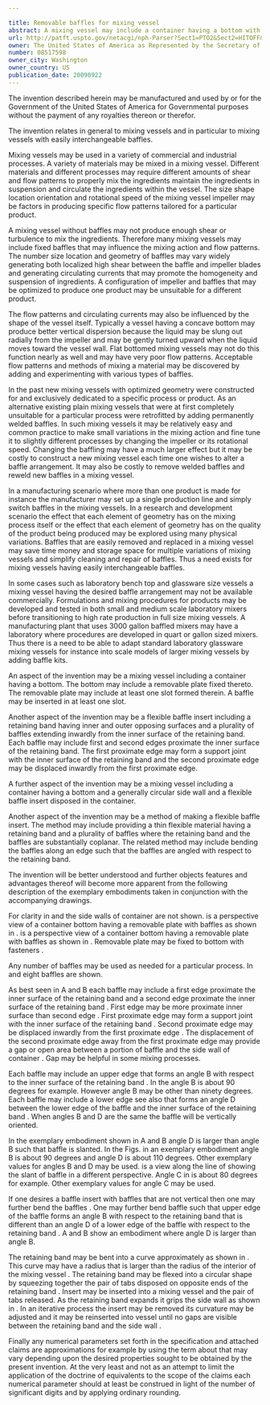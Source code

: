 ```yaml
---

title: Removable baffles for mixing vessel
abstract: A mixing vessel may include a container having a bottom with a removable plate fixed to the bottom. The removable plate may include one or more slots for inserting baffles therein. A flexible baffle insert may include a retaining band having inner and outer opposing surfaces. A plurality of baffles may extend inwardly from the inner surface of the retaining band.
url: http://patft.uspto.gov/netacgi/nph-Parser?Sect1=PTO2&Sect2=HITOFF&p=1&u=%2Fnetahtml%2FPTO%2Fsearch-adv.htm&r=1&f=G&l=50&d=PALL&S1=08517598&OS=08517598&RS=08517598
owner: The United States of America as Represented by the Secretary of the Navy
number: 08517598
owner_city: Washington
owner_country: US
publication_date: 20090922
---
```

The invention described herein may be manufactured and used by or for the Government of the United States of America for Governmental purposes without the payment of any royalties thereon or therefor.

The invention relates in general to mixing vessels and in particular to mixing vessels with easily interchangeable baffles.

Mixing vessels may be used in a variety of commercial and industrial processes. A variety of materials may be mixed in a mixing vessel. Different materials and different processes may require different amounts of shear and flow patterns to properly mix the ingredients maintain the ingredients in suspension and circulate the ingredients within the vessel. The size shape location orientation and rotational speed of the mixing vessel impeller may be factors in producing specific flow patterns tailored for a particular product.

A mixing vessel without baffles may not produce enough shear or turbulence to mix the ingredients. Therefore many mixing vessels may include fixed baffles that may influence the mixing action and flow patterns. The number size location and geometry of baffles may vary widely generating both localized high shear between the baffle and impeller blades and generating circulating currents that may promote the homogeneity and suspension of ingredients. A configuration of impeller and baffles that may be optimized to produce one product may be unsuitable for a different product.

The flow patterns and circulating currents may also be influenced by the shape of the vessel itself. Typically a vessel having a concave bottom may produce better vertical dispersion because the liquid may be slung out radially from the impeller and may be gently turned upward when the liquid moves toward the vessel wall. Flat bottomed mixing vessels may not do this function nearly as well and may have very poor flow patterns. Acceptable flow patterns and methods of mixing a material may be discovered by adding and experimenting with various types of baffles.

In the past new mixing vessels with optimized geometry were constructed for and exclusively dedicated to a specific process or product. As an alternative existing plain mixing vessels that were at first completely unsuitable for a particular process were retrofitted by adding permanently welded baffles. In such mixing vessels it may be relatively easy and common practice to make small variations in the mixing action and fine tune it to slightly different processes by changing the impeller or its rotational speed. Changing the baffling may have a much larger effect but it may be costly to construct a new mixing vessel each time one wishes to alter a baffle arrangement. It may also be costly to remove welded baffles and reweld new baffles in a mixing vessel.

In a manufacturing scenario where more than one product is made for instance the manufacturer may set up a single production line and simply switch baffles in the mixing vessels. In a research and development scenario the effect that each element of geometry has on the mixing process itself or the effect that each element of geometry has on the quality of the product being produced may be explored using many physical variations. Baffles that are easily removed and replaced in a mixing vessel may save time money and storage space for multiple variations of mixing vessels and simplify cleaning and repair of baffles. Thus a need exists for mixing vessels having easily interchangeable baffles.

In some cases such as laboratory bench top and glassware size vessels a mixing vessel having the desired baffle arrangement may not be available commercially. Formulations and mixing procedures for products may be developed and tested in both small and medium scale laboratory mixers before transitioning to high rate production in full size mixing vessels. A manufacturing plant that uses 3000 gallon baffled mixers may have a laboratory where procedures are developed in quart or gallon sized mixers. Thus there is a need to be able to adapt standard laboratory glassware mixing vessels for instance into scale models of larger mixing vessels by adding baffle kits.

An aspect of the invention may be a mixing vessel including a container having a bottom. The bottom may include a removable plate fixed thereto. The removable plate may include at least one slot formed therein. A baffle may be inserted in at least one slot.

Another aspect of the invention may be a flexible baffle insert including a retaining band having inner and outer opposing surfaces and a plurality of baffles extending inwardly from the inner surface of the retaining band. Each baffle may include first and second edges proximate the inner surface of the retaining band. The first proximate edge may form a support joint with the inner surface of the retaining band and the second proximate edge may be displaced inwardly from the first proximate edge.

A further aspect of the invention may be a mixing vessel including a container having a bottom and a generally circular side wall and a flexible baffle insert disposed in the container.

Another aspect of the invention may be a method of making a flexible baffle insert. The method may include providing a thin flexible material having a retaining band and a plurality of baffles where the retaining band and the baffles are substantially coplanar. The related method may include bending the baffles along an edge such that the baffles are angled with respect to the retaining band.

The invention will be better understood and further objects features and advantages thereof will become more apparent from the following description of the exemplary embodiments taken in conjunction with the accompanying drawings.

For clarity in and the side walls of container are not shown. is a perspective view of a container bottom having a removable plate with baffles as shown in . is a perspective view of a container bottom having a removable plate with baffles as shown in . Removable plate may be fixed to bottom with fasteners .

Any number of baffles may be used as needed for a particular process. In and eight baffles are shown.

As best seen in A and B each baffle may include a first edge proximate the inner surface of the retaining band and a second edge proximate the inner surface of the retaining band . First edge may be more proximate inner surface than second edge . First proximate edge may form a support joint with the inner surface of the retaining band . Second proximate edge may be displaced inwardly from the first proximate edge . The displacement of the second proximate edge away from the first proximate edge may provide a gap or open area between a portion of baffle and the side wall of container . Gap may be helpful in some mixing processes.

Each baffle may include an upper edge that forms an angle B with respect to the inner surface of the retaining band . In the angle B is about 90 degrees for example. However angle B may be other than ninety degrees. Each baffle may include a lower edge see also that forms an angle D between the lower edge of the baffle and the inner surface of the retaining band . When angles B and D are the same the baffle will be vertically oriented.

In the exemplary embodiment shown in A and B angle D is larger than angle B such that baffle is slanted. In the Figs. in an exemplary embodiment angle B is about 90 degrees and angle D is about 110 degrees. Other exemplary values for angles B and D may be used. is a view along the line of showing the slant of baffle in a different perspective. Angle C in is about 80 degrees for example. Other exemplary values for angle C may be used.

If one desires a baffle insert with baffles that are not vertical then one may further bend the baffles . One may further bend baffle such that upper edge of the baffle forms an angle B with respect to the retaining band that is different than an angle D of a lower edge of the baffle with respect to the retaining band . A and B show an embodiment where angle D is larger than angle B.

The retaining band may be bent into a curve approximately as shown in . This curve may have a radius that is larger than the radius of the interior of the mixing vessel . The retaining band may be flexed into a circular shape by squeezing together the pair of tabs disposed on opposite ends of the retaining band . Insert may be inserted into a mixing vessel and the pair of tabs released. As the retaining band expands it grips the side wall as shown in . In an iterative process the insert may be removed its curvature may be adjusted and it may be reinserted into vessel until no gaps are visible between the retaining band and the side wall .

Finally any numerical parameters set forth in the specification and attached claims are approximations for example by using the term about that may vary depending upon the desired properties sought to be obtained by the present invention. At the very least and not as an attempt to limit the application of the doctrine of equivalents to the scope of the claims each numerical parameter should at least be construed in light of the number of significant digits and by applying ordinary rounding.

